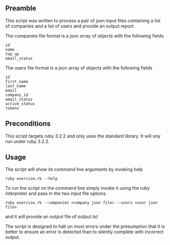 ## Preamble
This script was written to process a pair of json input files containing a list of companies and a list of users and provide an output report.

The companies file format is a json array of objects with the following fields
```
id
name
top_up
email_status
```

The users file format is a json array of objects with the following fields
```
id
first_name
last_name
email
company_id
email_status
active_status
tokens
```

## Preconditions
This script targets ruby 3.2.2 and only uses the standard library.  It will ony run under ruby 3.2.2.

## Usage

The script will show its command line arguments by invoking help

```ruby exercise.rb --help```

To run the script on the command line simply invoke it using the ruby interpreter and pass in the two input file options.

```ruby exercise.rb --companies <company json file> --users <user json file>```

and it will provide an output file of output.txt

The script is designed to halt on most errors under the presumption that it is better to ensure an error is detected than to silently complete with incorrect output.
